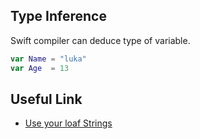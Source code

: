 ## Type Inference
Swift compiler can deduce type of variable. 
```swift
var Name = "luka"
var Age  = 13
```

## Useful Link

* [Use your loaf Strings](https://useyourloaf.com/blog/swift-string-cheat-sheet/)

